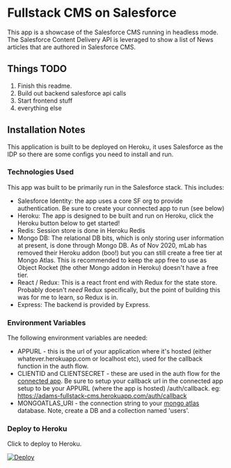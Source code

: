 # Fullstack CMS on Salesforce

This app is a showcase of the Salesforce CMS running in headless mode. The Salesforce Content Delivery API is leveraged to show a list of News articles that are authored in Salesforce CMS.

## Things TODO

1. Finish this readme.
2. Build out backend salesforce api calls
3. Start frontend stuff
4. everything else

## Installation Notes

This application is built to be deployed on Heroku, it uses Salesforce as the IDP so there are some configs you need to install and run.

### Technologies Used

This app was built to be primarily run in the Salesforce stack. This includes:

- Salesforce Identity: the app uses a core SF org to provide authentication. Be sure to create your connected app to run (see below)
- Heroku: The app is designed to be built and run on Heroku, click the Heroku button below to get started!
- Redis: Session store is done in Heroku Redis
- Mongo DB: The relational DB bits, which is only storing user information at present, is done through Mongo DB. As of Nov 2020, mLab has removed their Heroku addon (boo!) but you can still create a free tier at Mongo Atlas. This is recommended to keep the app free to use as Object Rocket (the other Mongo addon in Heroku) doesn't have a free tier.
- React / Redux: This is a react front end with Redux for the state store. Probably doesn't _need_ Redux specifically, but the point of building this was for me to learn, so Redux is in.
- Express: The backend is provided by Express.

### Environment Variables

The following environment variables are needed:

- APPURL - this is the url of your application where it's hosted (either whatever.herokuapp.com or localhost etc), used for the callback function in the auth flow.
- CLIENTID and CLIENTSECRET - these are used in the auth flow for the [connected app](https://help.salesforce.com/articleView?id=connected_app_create.htm&type=5). Be sure to setup your callback url in the connected app setup to be your APPURL (where the app is hosted) /auth/callback. eg: <https://adams-fullstack-cms.herokuapp.com/auth/callback>
- MONGOATLAS_URI - the connection string to your [mongo atlas](https://docs.atlas.mongodb.com/tutorial/deploy-free-tier-cluster/) database. Note, create a DB and a collection named 'users'.

### Deploy to Heroku

Click to deploy to Heroku.

[![Deploy](https://www.herokucdn.com/deploy/button.svg)](https://heroku.com/deploy?template=https://github.com/adamSellers/adams-fullstack-cms)
